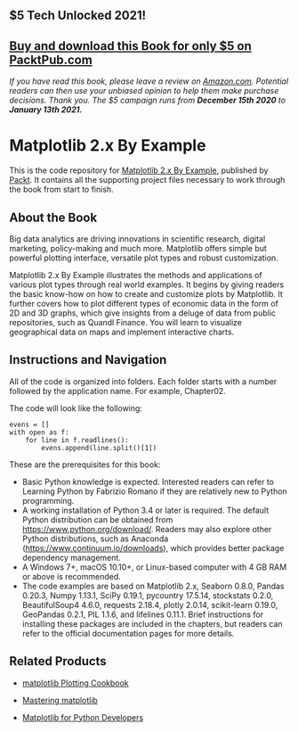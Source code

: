 ## $5 Tech Unlocked 2021!
[Buy and download this Book for only $5 on PacktPub.com](https://www.packtpub.com/product/matplotlib-2-x-by-example/9781788295260)
-----
*If you have read this book, please leave a review on [Amazon.com](https://www.amazon.com/gp/product/1788295269).     Potential readers can then use your unbiased opinion to help them make purchase decisions. Thank you. The $5 campaign         runs from __December 15th 2020__ to __January 13th 2021.__*

# Matplotlib 2.x By Example
This is the code repository for [Matplotlib 2.x By Example](https://www.packtpub.com/big-data-and-business-intelligence/matplotlib-2x-example?utm_source=github&utm_medium=repository&utm_campaign=9781788295260), published by [Packt](https://www.packtpub.com/?utm_source=github). It contains all the supporting project files necessary to work through the book from start to finish.
## About the Book
Big data analytics are driving innovations in scientific research, digital marketing, policy-making and much more. Matplotlib offers simple but powerful plotting interface, versatile plot types and robust customization.

Matplotlib 2.x By Example illustrates the methods and applications of various plot types through real world examples.
It begins by giving readers the basic know-how on how to create and customize plots by Matplotlib. It further covers how to plot different types of economic data in the form of 2D and 3D graphs, which give insights from a deluge of data from public repositories, such as Quandl Finance. You will learn to visualize geographical data on maps and implement interactive charts.
## Instructions and Navigation
All of the code is organized into folders. Each folder starts with a number followed by the application name. For example, Chapter02.



The code will look like the following:
```
evens = []
with open as f:
    for line in f.readlines():
        evens.append(line.split()[1])
```

These are the prerequisites for this book:
* Basic Python knowledge is expected. Interested readers can refer to Learning
Python by Fabrizio Romano if they are relatively new to Python programming.
* A working installation of Python 3.4 or later is required. The default Python
distribution can be obtained from https://www.python.org/download/. Readers
may also explore other Python distributions, such as Anaconda
(https://www.continuum.io/downloads), which provides better package
dependency management.
* A Windows 7+, macOS 10.10+, or Linux-based computer with 4 GB RAM or
above is recommended. 
* The code examples are based on Matplotlib 2.x, Seaborn 0.8.0, Pandas 0.20.3,
Numpy 1.13.1, SciPy 0.19.1, pycountry 17.5.14, stockstats 0.2.0, BeautifulSoup4
4.6.0, requests 2.18.4, plotly 2.0.14, scikit-learn 0.19.0, GeoPandas 0.2.1, PIL 1.1.6,
and lifelines 0.11.1. Brief instructions for installing these packages are included in
the chapters, but readers can refer to the official documentation pages for more
details.

## Related Products
* [matplotlib Plotting Cookbook](https://www.packtpub.com/big-data-and-business-intelligence/matplotlib-plotting-cookbook)

* [Mastering matplotlib](https://www.packtpub.com/big-data-and-business-intelligence/mastering-matplotlib)

* [Matplotlib for Python Developers](https://www.packtpub.com/application-development/matplotlib-python-developers)

